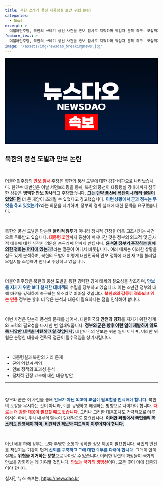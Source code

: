 ```yaml
---
title: 북한 쓰레기 풍선 대통령실 보안 위협 논란!
categories:
  - News
excerpt: >
  더불어민주당, 북한의 쓰레기 풍선 사건을 안보 참사로 지적하며 책임자 문책 촉구. 코앞까지 다가온 도발의 심각성, 과연 윤석열 정부는 어떻게 대응할 것인가? 클릭해 확인해보세요!
feature_text: >
  더불어민주당, 북한의 쓰레기 풍선 사건을 안보 참사로 지적하며 책임자 문책 촉구. 코앞까지 다가온 도발의 심각성, 과연 윤석열 정부는 어떻게 대응할 것인가? 클릭해 확인해보세요!
image: '/assets/img/newsdao_breakingnews.jpg'
---
```


<p><img src="/assets/img/newsdao_breakingnews.jpg" alt="implanttips 속보" /></p>

<h2 data-ke-size="size26">북한의 풍선 도발과 안보 논란</h2>

<p data-ke-size="size16">&nbsp;</p>

<p>더불어민주당의 <b><span style="color: #ee2323;">안보 참사</span></b> 주장은 북한의 풍선 도발에 대한 강한 비판으로 나타났습니다. 한민수 대변인은 이날 서면브리핑을 통해, 북한의 풍선이 대통령실 경내에까지 침투한 상황은 <strong>명백한 안보 참사</strong>라고 주장했습니다. <b><span style="background-color: #21538527;">그는 만약 풍선에 폭탄이나 테러 물질이 있었다면</span></b> 더 큰 재앙이 초래될 수 있었다고 경고했습니다. <b><span style="color: #1a5490;">이런 상황에서 군과 정부는 무엇을 하고 있었는가?</span></b>라는 의문을 제기하며, 정부의 경계 실패에 대한 문책을 요구했습니다.</p>

<p data-ke-size="size16">&nbsp;</p>

<p>북한의 풍선 도발은 단순한 <strong>물리적 침투</strong>가 아니라 정치적 긴장을 더욱 고조시키는 사건으로 주목받고 있습니다. <b><span style="color: #ee2323;">대통령 코앞</span></b>까지 풍선이 퍼져나간 것은 정부의 외교적 및 군사적 대응에 대한 심각한 의문을 송두리째 던지게 만듭니다. <b><span style="background-color: #21538527;">윤석열 정부가 주장하는 힘에 의한 평화는 어디에 있는가?</span></b>라는 질문이 여기서 비롯됩니다. 여러 매체는 이러한 상황을 심도 있게 분석하며, 북한의 도발이 어떻게 대한민국의 안보 정책에 대한 재고를 불러일으킬지를 조명해야 한다고 주장하고 있습니다.</p>

<p data-ke-size="size16">&nbsp;</p>

<p>더불어민주당은 북한의 풍선 도발을 통한 강력한 경계 태세의 필요성을 강조하며, <b><span style="color: #1a5490;">안보를 지키기 위한 보다 철저한 대비책</span></b>의 수립을 당부하고 있습니다. 이는 조만간 정부의 대책 마련을 강력하게 촉구하는 목소리로 이어질 것입니다. <b><span style="color: #ee2323;">북한과의 갈등이 격화되고 있는 만큼</span></b> 정부는 향후 더 많은 분석과 대응이 필요하다는 점을 인식해야 합니다.</p>

<p data-ke-size="size16">&nbsp;</p>

<p>이번 사건은 단순히 풍선의 문제를 넘어서, 대한민국의 <strong>안전과 평화</strong>를 지키기 위한 경계와 노력의 필요성을 다시 한 번 일깨워줍니다. <b><span style="background-color: #21538527;">정부와 군은 향후 이런 일이 재발하지 않도록 다양한 대책을 마련해야 할 것입니다.</span></b> 대한민국의 안보는 쉬운 일이 아니며, 이러한 위협은 분명한 대응과 전략적 접근이 필수적임을 상기시킵니다.</p>

<p data-ke-size="size16">&nbsp;</p>

<ul>
    <li>대통령실과 북한의 거리 문제</li>
    <li>군의 역할과 책임</li>
    <li>안보 정책의 효과성 분석</li>
    <li>정치적 긴장 고조에 대한 대응 방안</li>
</ul>

<hr/>

<p data-ke-size="size16">&nbsp;</p>

<p>정부와 군은 이 사건을 통해 <b><span style="color: #1a5490;">안보가 아닌 외교적 교섭이 필요함을 인식해야 합니다.</span></b> 북한의 도발을 무시하는 것이 아니라, 이를 규명하고 해결하는 방향으로 나아가야 합니다. <b><span style="color: #ee2323;">때로는 더 강한 대응이 필요할 때도 있습니다.</span></b> 그러나 그러한 대응조차도 전략적으로 이루어져야 하며, 우리 내부의 결속이 절대적으로 중요합니다. <b><span style="background-color: #21538527;">이러한 과정에서 국민들의 목소리도 반영해야 하며, 비판적인 제보와 피드백이 이루어져야 합니다.</span></b> </p>

<p data-ke-size="size16">&nbsp;</p>

<p>이런 배경 하에 정부는 보다 투명한 소통과 정확한 정보 제공이 필요합니다. 국민의 안전을 책임지는 기관이 먼저 <b><span style="color: #1a5490;">신뢰를 구축하고 그에 대한 의무를 다해야 합니다.</span></b> 그래야 만이 실제로 <strong>위협을 제거하는 방향</strong>으로 나아갈 수 있습니다. 이러한 일련의 과정들이 국가의 안보를 강화하는 데 기여할 것입니다. <b><span style="color: #ee2323;">안보는 국가의 생명선</span></b>이며, 모든 것이 이에 집중되어야 합니다.</p>
실시간 뉴스 속보는, <a href="https://newsdao.kr" rel="dofollow">https://newsdao.kr</a>


